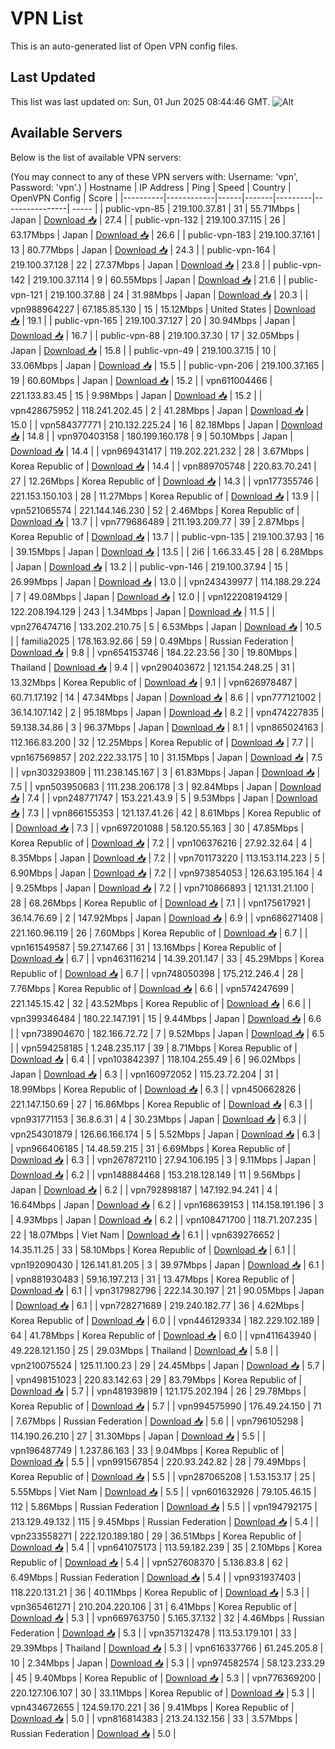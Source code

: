 # VPN List

This is an auto-generated list of Open VPN config files.

## Last Updated

This list was last updated on: Sun, 01 Jun 2025 08:44:46 GMT.
![Alt](https://repobeats.axiom.co/api/embed/186b98318ef1479477931607c1ad7d823f12451f.svg "Repobeats analytics image")

## Available Servers

Below is the list of available VPN servers:

(You may connect to any of these VPN servers with: Username: 'vpn', Password: 'vpn'.)
| Hostname | IP Address | Ping | Speed | Country | OpenVPN Config | Score |
|----------|------------|------|-------|---------|----------------| ----- |
| public-vpn-85 | 219.100.37.81 | 31 | 55.71Mbps | Japan | [Download 📥](./configs/server_0_JP.ovpn) | 27.4 |
| public-vpn-132 | 219.100.37.115 | 26 | 63.17Mbps | Japan | [Download 📥](./configs/server_1_JP.ovpn) | 26.6 |
| public-vpn-183 | 219.100.37.161 | 13 | 80.77Mbps | Japan | [Download 📥](./configs/server_2_JP.ovpn) | 24.3 |
| public-vpn-164 | 219.100.37.128 | 22 | 27.37Mbps | Japan | [Download 📥](./configs/server_3_JP.ovpn) | 23.8 |
| public-vpn-142 | 219.100.37.114 | 9 | 60.55Mbps | Japan | [Download 📥](./configs/server_4_JP.ovpn) | 21.6 |
| public-vpn-121 | 219.100.37.88 | 24 | 31.98Mbps | Japan | [Download 📥](./configs/server_5_JP.ovpn) | 20.3 |
| vpn988964227 | 67.185.85.130 | 15 | 15.12Mbps | United States | [Download 📥](./configs/server_6_US.ovpn) | 19.1 |
| public-vpn-165 | 219.100.37.127 | 20 | 30.94Mbps | Japan | [Download 📥](./configs/server_7_JP.ovpn) | 16.7 |
| public-vpn-88 | 219.100.37.30 | 17 | 32.05Mbps | Japan | [Download 📥](./configs/server_8_JP.ovpn) | 15.8 |
| public-vpn-49 | 219.100.37.15 | 10 | 33.06Mbps | Japan | [Download 📥](./configs/server_9_JP.ovpn) | 15.5 |
| public-vpn-206 | 219.100.37.165 | 19 | 60.60Mbps | Japan | [Download 📥](./configs/server_10_JP.ovpn) | 15.2 |
| vpn611004466 | 221.133.83.45 | 15 | 9.98Mbps | Japan | [Download 📥](./configs/server_11_JP.ovpn) | 15.2 |
| vpn428675952 | 118.241.202.45 | 2 | 41.28Mbps | Japan | [Download 📥](./configs/server_12_JP.ovpn) | 15.0 |
| vpn584377771 | 210.132.225.24 | 16 | 82.18Mbps | Japan | [Download 📥](./configs/server_13_JP.ovpn) | 14.8 |
| vpn970403158 | 180.199.160.178 | 9 | 50.10Mbps | Japan | [Download 📥](./configs/server_14_JP.ovpn) | 14.4 |
| vpn969431417 | 119.202.221.232 | 28 | 3.67Mbps | Korea Republic of | [Download 📥](./configs/server_15_KR.ovpn) | 14.4 |
| vpn889705748 | 220.83.70.241 | 27 | 12.26Mbps | Korea Republic of | [Download 📥](./configs/server_16_KR.ovpn) | 14.3 |
| vpn177355746 | 221.153.150.103 | 28 | 11.27Mbps | Korea Republic of | [Download 📥](./configs/server_17_KR.ovpn) | 13.9 |
| vpn521065574 | 221.144.146.230 | 52 | 2.46Mbps | Korea Republic of | [Download 📥](./configs/server_18_KR.ovpn) | 13.7 |
| vpn779686489 | 211.193.209.77 | 39 | 2.87Mbps | Korea Republic of | [Download 📥](./configs/server_19_KR.ovpn) | 13.7 |
| public-vpn-135 | 219.100.37.93 | 16 | 39.15Mbps | Japan | [Download 📥](./configs/server_20_JP.ovpn) | 13.5 |
| 2i6 | 1.66.33.45 | 28 | 6.28Mbps | Japan | [Download 📥](./configs/server_21_JP.ovpn) | 13.2 |
| public-vpn-146 | 219.100.37.94 | 15 | 26.99Mbps | Japan | [Download 📥](./configs/server_22_JP.ovpn) | 13.0 |
| vpn243439977 | 114.188.29.224 | 7 | 49.08Mbps | Japan | [Download 📥](./configs/server_23_JP.ovpn) | 12.0 |
| vpn122208194129 | 122.208.194.129 | 243 | 1.34Mbps | Japan | [Download 📥](./configs/server_24_JP.ovpn) | 11.5 |
| vpn276474716 | 133.202.210.75 | 5 | 6.53Mbps | Japan | [Download 📥](./configs/server_25_JP.ovpn) | 10.5 |
| familia2025 | 178.163.92.66 | 59 | 0.49Mbps | Russian Federation | [Download 📥](./configs/server_26_RU.ovpn) | 9.8 |
| vpn654153746 | 184.22.23.56 | 30 | 19.80Mbps | Thailand | [Download 📥](./configs/server_27_TH.ovpn) | 9.4 |
| vpn290403672 | 121.154.248.25 | 31 | 13.32Mbps | Korea Republic of | [Download 📥](./configs/server_28_KR.ovpn) | 9.1 |
| vpn626978487 | 60.71.17.192 | 14 | 47.34Mbps | Japan | [Download 📥](./configs/server_29_JP.ovpn) | 8.6 |
| vpn777121002 | 36.14.107.142 | 2 | 95.18Mbps | Japan | [Download 📥](./configs/server_30_JP.ovpn) | 8.2 |
| vpn474227835 | 59.138.34.86 | 3 | 96.37Mbps | Japan | [Download 📥](./configs/server_31_JP.ovpn) | 8.1 |
| vpn865024163 | 112.166.83.200 | 32 | 12.25Mbps | Korea Republic of | [Download 📥](./configs/server_32_KR.ovpn) | 7.7 |
| vpn167569857 | 202.222.33.175 | 10 | 31.15Mbps | Japan | [Download 📥](./configs/server_33_JP.ovpn) | 7.5 |
| vpn303293809 | 111.238.145.167 | 3 | 61.83Mbps | Japan | [Download 📥](./configs/server_34_JP.ovpn) | 7.5 |
| vpn503950683 | 111.238.206.178 | 3 | 92.84Mbps | Japan | [Download 📥](./configs/server_35_JP.ovpn) | 7.4 |
| vpn248771747 | 153.221.43.9 | 5 | 9.53Mbps | Japan | [Download 📥](./configs/server_36_JP.ovpn) | 7.3 |
| vpn866155353 | 121.137.41.26 | 42 | 8.61Mbps | Korea Republic of | [Download 📥](./configs/server_37_KR.ovpn) | 7.3 |
| vpn697201088 | 58.120.55.163 | 30 | 47.85Mbps | Korea Republic of | [Download 📥](./configs/server_38_KR.ovpn) | 7.2 |
| vpn106376216 | 27.92.32.64 | 4 | 8.35Mbps | Japan | [Download 📥](./configs/server_39_JP.ovpn) | 7.2 |
| vpn701173220 | 113.153.114.223 | 5 | 6.90Mbps | Japan | [Download 📥](./configs/server_40_JP.ovpn) | 7.2 |
| vpn973854053 | 126.63.195.164 | 4 | 9.25Mbps | Japan | [Download 📥](./configs/server_41_JP.ovpn) | 7.2 |
| vpn710866893 | 121.131.21.100 | 28 | 68.26Mbps | Korea Republic of | [Download 📥](./configs/server_42_KR.ovpn) | 7.1 |
| vpn175617921 | 36.14.76.69 | 2 | 147.92Mbps | Japan | [Download 📥](./configs/server_43_JP.ovpn) | 6.9 |
| vpn686271408 | 221.160.96.119 | 26 | 7.60Mbps | Korea Republic of | [Download 📥](./configs/server_44_KR.ovpn) | 6.7 |
| vpn161549587 | 59.27.147.66 | 31 | 13.16Mbps | Korea Republic of | [Download 📥](./configs/server_45_KR.ovpn) | 6.7 |
| vpn463116214 | 14.39.201.147 | 33 | 45.29Mbps | Korea Republic of | [Download 📥](./configs/server_46_KR.ovpn) | 6.7 |
| vpn748050398 | 175.212.246.4 | 28 | 7.76Mbps | Korea Republic of | [Download 📥](./configs/server_47_KR.ovpn) | 6.6 |
| vpn574247699 | 221.145.15.42 | 32 | 43.52Mbps | Korea Republic of | [Download 📥](./configs/server_48_KR.ovpn) | 6.6 |
| vpn399346484 | 180.22.147.191 | 15 | 9.44Mbps | Japan | [Download 📥](./configs/server_49_JP.ovpn) | 6.6 |
| vpn738904670 | 182.166.72.72 | 7 | 9.52Mbps | Japan | [Download 📥](./configs/server_50_JP.ovpn) | 6.5 |
| vpn594258185 | 1.248.235.117 | 39 | 8.71Mbps | Korea Republic of | [Download 📥](./configs/server_51_KR.ovpn) | 6.4 |
| vpn103842397 | 118.104.255.49 | 6 | 96.02Mbps | Japan | [Download 📥](./configs/server_52_JP.ovpn) | 6.3 |
| vpn160972052 | 115.23.72.204 | 31 | 18.99Mbps | Korea Republic of | [Download 📥](./configs/server_53_KR.ovpn) | 6.3 |
| vpn450662826 | 221.147.150.69 | 27 | 16.86Mbps | Korea Republic of | [Download 📥](./configs/server_54_KR.ovpn) | 6.3 |
| vpn931771153 | 36.8.6.31 | 4 | 30.23Mbps | Japan | [Download 📥](./configs/server_55_JP.ovpn) | 6.3 |
| vpn254301879 | 126.66.166.174 | 5 | 5.52Mbps | Japan | [Download 📥](./configs/server_56_JP.ovpn) | 6.3 |
| vpn966406185 | 14.48.59.215 | 31 | 6.69Mbps | Korea Republic of | [Download 📥](./configs/server_57_KR.ovpn) | 6.3 |
| vpn267872110 | 27.94.106.195 | 3 | 9.11Mbps | Japan | [Download 📥](./configs/server_58_JP.ovpn) | 6.2 |
| vpn148884468 | 153.218.128.149 | 11 | 9.56Mbps | Japan | [Download 📥](./configs/server_59_JP.ovpn) | 6.2 |
| vpn792898187 | 147.192.94.241 | 4 | 16.64Mbps | Japan | [Download 📥](./configs/server_60_JP.ovpn) | 6.2 |
| vpn168639153 | 114.158.191.196 | 3 | 4.93Mbps | Japan | [Download 📥](./configs/server_61_JP.ovpn) | 6.2 |
| vpn108471700 | 118.71.207.235 | 22 | 18.07Mbps | Viet Nam | [Download 📥](./configs/server_62_VN.ovpn) | 6.1 |
| vpn639276652 | 14.35.11.25 | 33 | 58.10Mbps | Korea Republic of | [Download 📥](./configs/server_63_KR.ovpn) | 6.1 |
| vpn192090430 | 126.141.81.205 | 3 | 39.97Mbps | Japan | [Download 📥](./configs/server_64_JP.ovpn) | 6.1 |
| vpn881930483 | 59.16.197.213 | 31 | 13.47Mbps | Korea Republic of | [Download 📥](./configs/server_65_KR.ovpn) | 6.1 |
| vpn317982796 | 222.14.30.197 | 21 | 90.05Mbps | Japan | [Download 📥](./configs/server_66_JP.ovpn) | 6.1 |
| vpn728271689 | 219.240.182.77 | 36 | 4.62Mbps | Korea Republic of | [Download 📥](./configs/server_67_KR.ovpn) | 6.0 |
| vpn446129334 | 182.229.102.189 | 64 | 41.78Mbps | Korea Republic of | [Download 📥](./configs/server_68_KR.ovpn) | 6.0 |
| vpn411643940 | 49.228.121.150 | 25 | 29.03Mbps | Thailand | [Download 📥](./configs/server_69_TH.ovpn) | 5.8 |
| vpn210075524 | 125.11.100.23 | 29 | 24.45Mbps | Japan | [Download 📥](./configs/server_70_JP.ovpn) | 5.7 |
| vpn498151023 | 220.83.142.63 | 29 | 83.79Mbps | Korea Republic of | [Download 📥](./configs/server_71_KR.ovpn) | 5.7 |
| vpn481939819 | 121.175.202.194 | 26 | 29.78Mbps | Korea Republic of | [Download 📥](./configs/server_72_KR.ovpn) | 5.7 |
| vpn994575990 | 176.49.24.150 | 71 | 7.67Mbps | Russian Federation | [Download 📥](./configs/server_73_RU.ovpn) | 5.6 |
| vpn796105298 | 114.190.26.210 | 27 | 31.30Mbps | Japan | [Download 📥](./configs/server_74_JP.ovpn) | 5.5 |
| vpn196487749 | 1.237.86.163 | 33 | 9.04Mbps | Korea Republic of | [Download 📥](./configs/server_75_KR.ovpn) | 5.5 |
| vpn991567854 | 220.93.242.82 | 28 | 79.49Mbps | Korea Republic of | [Download 📥](./configs/server_76_KR.ovpn) | 5.5 |
| vpn287065208 | 1.53.153.17 | 25 | 5.55Mbps | Viet Nam | [Download 📥](./configs/server_77_VN.ovpn) | 5.5 |
| vpn601632926 | 79.105.46.15 | 112 | 5.86Mbps | Russian Federation | [Download 📥](./configs/server_78_RU.ovpn) | 5.5 |
| vpn194792175 | 213.129.49.132 | 115 | 9.45Mbps | Russian Federation | [Download 📥](./configs/server_79_RU.ovpn) | 5.4 |
| vpn233558271 | 222.120.189.180 | 29 | 36.51Mbps | Korea Republic of | [Download 📥](./configs/server_80_KR.ovpn) | 5.4 |
| vpn641075173 | 113.59.182.239 | 35 | 2.10Mbps | Korea Republic of | [Download 📥](./configs/server_81_KR.ovpn) | 5.4 |
| vpn527608370 | 5.136.83.8 | 62 | 6.49Mbps | Russian Federation | [Download 📥](./configs/server_82_RU.ovpn) | 5.4 |
| vpn931937403 | 118.220.131.21 | 36 | 40.11Mbps | Korea Republic of | [Download 📥](./configs/server_83_KR.ovpn) | 5.3 |
| vpn365461271 | 210.204.220.106 | 31 | 6.41Mbps | Korea Republic of | [Download 📥](./configs/server_84_KR.ovpn) | 5.3 |
| vpn669763750 | 5.165.37.132 | 32 | 4.46Mbps | Russian Federation | [Download 📥](./configs/server_85_RU.ovpn) | 5.3 |
| vpn357132478 | 113.53.179.101 | 33 | 29.39Mbps | Thailand | [Download 📥](./configs/server_86_TH.ovpn) | 5.3 |
| vpn616337766 | 61.245.205.8 | 10 | 2.34Mbps | Japan | [Download 📥](./configs/server_87_JP.ovpn) | 5.3 |
| vpn974582574 | 58.123.233.29 | 45 | 9.40Mbps | Korea Republic of | [Download 📥](./configs/server_88_KR.ovpn) | 5.3 |
| vpn776369200 | 220.127.106.107 | 30 | 33.11Mbps | Korea Republic of | [Download 📥](./configs/server_89_KR.ovpn) | 5.3 |
| vpn434672655 | 124.59.170.221 | 36 | 9.41Mbps | Korea Republic of | [Download 📥](./configs/server_90_KR.ovpn) | 5.0 |
| vpn816814383 | 213.24.132.156 | 33 | 3.57Mbps | Russian Federation | [Download 📥](./configs/server_91_RU.ovpn) | 5.0 |
